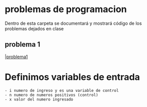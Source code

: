 # problemas de programacion
Dentro de esta carpeta se documentará y mostrará código de los problemas dejados en clase
## problema 1
|[problema1](imagenes/problemas1.jpg)

# Definimos variables de entrada
    - i numero de ingreso y es una variable de control
    - n numero de numeros positivos (control)
    - x valor del numero ingresado
